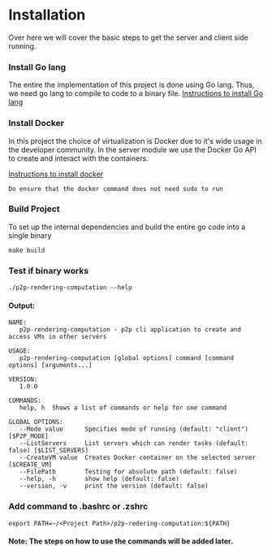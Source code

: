 # Installation 

Over here we will cover the basic steps to get the server and client side running. 

### Install Go lang 
The entire the implementation of this project is done using Go lang. 
Thus, we need go lang to compile to code to a binary file.
[Instructions to install Go lang](https://golang.org/doc/install)
### Install Docker 
In this project the choice of virtualization is Docker due to it's wide usage 
in the developer community. In the server module we use the Docker Go API to create and
interact with the containers. 

[Instructions to install docker](https://docs.docker.com/get-docker/)
````
Do ensure that the docker command does not need sudo to run
````

### Build Project
To set up the internal dependencies and build the entire go code 
into a single binary
```
make build 
```

### Test if binary works
```
./p2p-rendering-computation --help
```
#### Output:
```
NAME:
   p2p-rendering-computation - p2p cli application to create and access VMs in other servers

USAGE:
   p2p-rendering-computation [global options] command [command options] [arguments...]

VERSION:
   1.0.0

COMMANDS:
   help, h  Shows a list of commands or help for one command

GLOBAL OPTIONS:
   --Mode value      Specifies mode of running (default: "client") [$P2P_MODE]
   --ListServers     List servers which can render tasks (default: false) [$LIST_SERVERS]
   --CreateVM value  Creates Docker container on the selected server [$CREATE_VM]
   --FilePath        Testing for absolute path (default: false)
   --help, -h        show help (default: false)
   --version, -v     print the version (default: false)

```

### Add command to .bashrc or .zshrc
```
export PATH=~/<Project Path>/p2p-redering-computation:${PATH}
```


#### Note: The steps on how to use the commands will be added later.